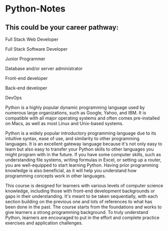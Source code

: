 # Python-Notes

## This could be your career pathway: 
Full Stack Web Developer 

Full Stack Software Developer

Junior Programmer

Database and/or server administrator 

Front-end developer

Back-end developer

DevOps

Python is a highly popular dynamic programming language used by numerous large organizations, such as Google, Yahoo, and IBM. It is compatible with all major operating systems and often comes pre-installed on Macs, as well as most Linux and Unix-based systems.

Python is a widely popular introductory programming language due to its intuitive syntax, ease of use, and similarity to other programming languages. It is an excellent gateway language because it's not only easy to learn but also easy to transfer your Python skills to other languages you might program with in the future. If you have some computer skills, such as understanding file systems, writing formulas in Excel, or setting up a router, you are well-equipped to start learning Python. Having prior programming knowledge is also beneficial, as it will help you understand how programming concepts work in other languages.

This course is designed for learners with various levels of computer science knowledge, including those with front-end development backgrounds or gaps in their understanding. It's meant to be taken sequentially, with each section building on the previous one and lots of references to what has been done in the past. The course starts from the foundations and works to give learners a strong programming background. To truly understand Python, learners are encouraged to put in the effort and complete practice exercises and application challenges.
